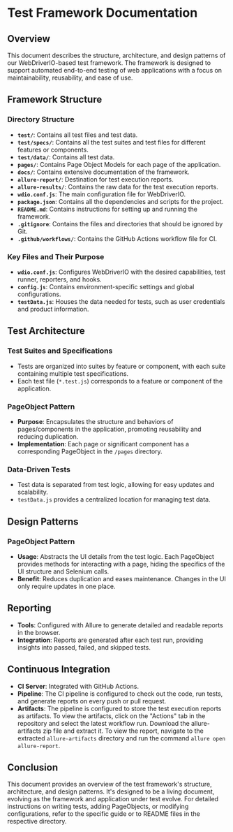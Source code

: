 # Test Framework Documentation

## Overview

This document describes the structure, architecture, and design patterns of our WebDriverIO-based test framework. The framework is designed to support automated end-to-end testing of web applications with a focus on maintainability, reusability, and ease of use.

## Framework Structure

### Directory Structure

- **`test/`**: Contains all test files and test data.
- **`test/specs/`**: Contains all the test suites and test files for different features or components.
- **`test/data/`**: Contains all test data.
- **`pages/`**: Contains Page Object Models for each page of the application.
- **`docs/`**: Contains extensive documentation of the framework.
- **`allure-report/`**: Destination for test execution reports.
- **`allure-results/`**: Contains the raw data for the test execution reports.
- **`wdio.conf.js`**: The main configuration file for WebDriverIO.
- **`package.json`**: Contains all the dependencies and scripts for the project.
- **`README.md`**: Contains instructions for setting up and running the framework.
- **`.gitignore`**: Contains the files and directories that should be ignored by Git.
- **`.github/workflows/`**: Contains the GitHub Actions workflow file for CI.

### Key Files and Their Purpose

- **`wdio.conf.js`**: Configures WebDriverIO with the desired capabilities, test runner, reporters, and hooks.
- **`config.js`**: Contains environment-specific settings and global configurations.
- **`testData.js`**: Houses the data needed for tests, such as user credentials and product information.

## Test Architecture

### Test Suites and Specifications

- Tests are organized into suites by feature or component, with each suite containing multiple test specifications.
- Each test file (`*.test.js`) corresponds to a feature or component of the application.

### PageObject Pattern

- **Purpose**: Encapsulates the structure and behaviors of pages/components in the application, promoting reusability and reducing duplication.
- **Implementation**: Each page or significant component has a corresponding PageObject in the `/pages` directory.

### Data-Driven Tests

- Test data is separated from test logic, allowing for easy updates and scalability.
- `testData.js` provides a centralized location for managing test data.

## Design Patterns

### PageObject Pattern

- **Usage**: Abstracts the UI details from the test logic. Each PageObject provides methods for interacting with a page, hiding the specifics of the UI structure and Selenium calls.
- **Benefit**: Reduces duplication and eases maintenance. Changes in the UI only require updates in one place.

## Reporting

- **Tools**: Configured with Allure to generate detailed and readable reports in the browser.
- **Integration**: Reports are generated after each test run, providing insights into passed, failed, and skipped tests.

## Continuous Integration

- **CI Server**: Integrated with GitHub Actions.
- **Pipeline**: The CI pipeline is configured to check out the code, run tests, and generate reports on every push or pull request.
- **Artifacts**: The pipeline is configured to store the test execution reports as artifacts. To view the artifacts, click on the "Actions" tab in the repository and select the latest workflow run. Download the allure-artifacts zip file and extract it. To view the report, navigate to the extracted `allure-artifacts` directory and run the command `allure open allure-report`.

## Conclusion

This document provides an overview of the test framework's structure, architecture, and design patterns. It's designed to be a living document, evolving as the framework and application under test evolve. For detailed instructions on writing tests, adding PageObjects, or modifying configurations, refer to the specific guide or to README files in the respective directory.
